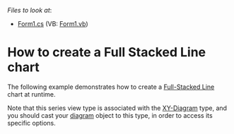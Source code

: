 <!-- default file list -->
*Files to look at*:

* [Form1.cs](./CS/FullStackedLineChart/Form1.cs) (VB: [Form1.vb](./VB/FullStackedLineChart/Form1.vb))
<!-- default file list end -->
# How to create a Full Stacked Line chart

The following example demonstrates how to create a [Full-Stacked Line](https://docs.devexpress.com/WindowsForms/9982/controls-and-libraries/chart-control/series-views/3d-series-views/line-series-views/full-stacked-line-chart?p=netframework) chart at runtime.

Note that this series view type is associated with the [XY-Diagram](https://docs.devexpress.com/WindowsForms/5908/controls-and-libraries/chart-control/diagram/xy-diagram?p=netframework) type, and you should cast your [diagram](https://docs.devexpress.com/WindowsForms/DevExpress.XtraCharts.ChartControl.Diagram?p=netframework) object to this type, in order to access its specific options.
